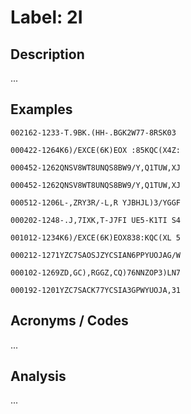 # Label: 2I

## Description

...

## Examples

```
002162-1233-T.9BK.(HH-.BGK2W77-8RSK03
```

```
000422-1264K6)/EXCE(6K)EOX :85KQC(X4Z:
```

```
000452-1262QNSV8WT8UNQS8BW9/Y,Q1TUW,XJ
```

```
000452-1262QNSV8WT8UNQS8BW9/Y,Q1TUW,XJ
```

```
000512-1206L-,ZRY3R/-L,R YJBHJL)3/YGGF
```

```
000202-1248-.J,7IXK,T-J7FI UE5-K1TI S4
```

```
001012-1234K6)/EXCE(6K)EOX838:KQC(XL 5
```

```
000212-1271YZC7SAOSJZYCSIAN6PPYUOJAG/W
```

```
000102-1269ZD,GC),RGGZ,CQ)76NNZOP3)LN7
```

```
000192-1201YZC7SACK77YCSIA3GPWYUOJA,31
```

## Acronyms / Codes

...

## Analysis

...
